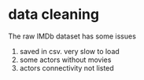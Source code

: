 # data cleaning
The raw IMDb dataset has some issues
1. saved in csv. very slow to load
2. some actors without movies
3. actors connectivity not listed

